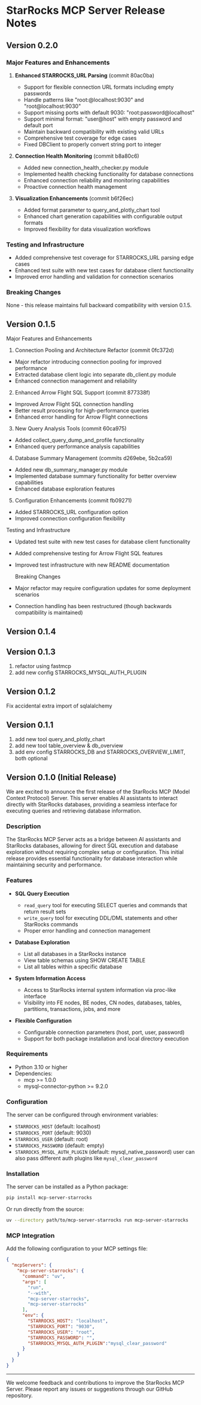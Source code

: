 # StarRocks MCP Server Release Notes

## Version 0.2.0

### Major Features and Enhancements

1. **Enhanced STARROCKS_URL Parsing** (commit 80ac0ba)
   - Support for flexible connection URL formats including empty passwords
   - Handle patterns like "root:@localhost:9030" and "root@localhost:9030"
   - Support missing ports with default 9030: "root:password@localhost"
   - Support minimal format: "user@host" with empty password and default port
   - Maintain backward compatibility with existing valid URLs
   - Comprehensive test coverage for edge cases
   - Fixed DBClient to properly convert string port to integer

2. **Connection Health Monitoring** (commit b8a80c6)
   - Added new connection_health_checker.py module
   - Implemented health checking functionality for database connections
   - Enhanced connection reliability and monitoring capabilities
   - Proactive connection health management

3. **Visualization Enhancements** (commit b6f26ec)
   - Added format parameter to query_and_plotly_chart tool
   - Enhanced chart generation capabilities with configurable output formats
   - Improved flexibility for data visualization workflows

### Testing and Infrastructure

- Added comprehensive test coverage for STARROCKS_URL parsing edge cases
- Enhanced test suite with new test cases for database client functionality
- Improved error handling and validation for connection scenarios

### Breaking Changes

None - this release maintains full backward compatibility with version 0.1.5.

## Version 0.1.5

Major Features and Enhancements

1. Connection Pooling and Architecture Refactor (commit 0fc372d)
  - Major refactor introducing connection pooling for improved performance
  - Extracted database client logic into separate db_client.py module
  - Enhanced connection management and reliability
2. Enhanced Arrow Flight SQL Support (commit 877338f)
  - Improved Arrow Flight SQL connection handling
  - Better result processing for high-performance queries
  - Enhanced error handling for Arrow Flight connections
3. New Query Analysis Tools (commit 60ca975)
  - Added collect_query_dump_and_profile functionality
  - Enhanced query performance analysis capabilities
4. Database Summary Management (commits d269ebe, 5b2ca59)
  - Added new db_summary_manager.py module
  - Implemented database summary functionality for better overview capabilities
  - Enhanced database exploration features
5. Configuration Enhancements (commit fb09271)
  - Added STARROCKS_URL configuration option
  - Improved connection configuration flexibility

  Testing and Infrastructure

- Updated test suite with new test cases for database client functionality
- Added comprehensive testing for Arrow Flight SQL features
- Improved test infrastructure with new README documentation

  Breaking Changes

- Major refactor may require configuration updates for some deployment scenarios
- Connection handling has been restructured (though backwards compatibility is maintained)

## Version 0.1.4


## Version 0.1.3

1. refactor using fastmcp
2. add new config STARROCKS_MYSQL_AUTH_PLUGIN

## Version 0.1.2

Fix accidental extra import of sqlalalchemy

## Version 0.1.1

1. add new tool query_and_plotly_chart
2. add new tool table_overview & db_overview
3. add env config STARROCKS_DB and STARROCKS_OVERVIEW_LIMIT, both optional


## Version 0.1.0 (Initial Release)

We are excited to announce the first release of the StarRocks MCP (Model Context Protocol) Server. This server enables AI assistants to interact directly with StarRocks databases, providing a seamless interface for executing queries and retrieving database information.

### Description

The StarRocks MCP Server acts as a bridge between AI assistants and StarRocks databases, allowing for direct SQL execution and database exploration without requiring complex setup or configuration. This initial release provides essential functionality for database interaction while maintaining security and performance.

### Features

- **SQL Query Execution**
  - `read_query` tool for executing SELECT queries and commands that return result sets
  - `write_query` tool for executing DDL/DML statements and other StarRocks commands
  - Proper error handling and connection management

- **Database Exploration**
  - List all databases in a StarRocks instance
  - View table schemas using SHOW CREATE TABLE
  - List all tables within a specific database

- **System Information Access**
  - Access to StarRocks internal system information via proc-like interface
  - Visibility into FE nodes, BE nodes, CN nodes, databases, tables, partitions, transactions, jobs, and more

- **Flexible Configuration**
  - Configurable connection parameters (host, port, user, password)
  - Support for both package installation and local directory execution

### Requirements

- Python 3.10 or higher
- Dependencies:
  - mcp >= 1.0.0
  - mysql-connector-python >= 9.2.0

### Configuration

The server can be configured through environment variables:

- `STARROCKS_HOST` (default: localhost)
- `STARROCKS_PORT` (default: 9030)
- `STARROCKS_USER` (default: root)
- `STARROCKS_PASSWORD` (default: empty)
- `STARROCKS_MYSQL_AUTH_PLUGIN` (default: mysql_native_password) user can also pass different auth plugins like `mysql_clear_password`

### Installation

The server can be installed as a Python package:

```bash
pip install mcp-server-starrocks
```

Or run directly from the source:

```bash
uv --directory path/to/mcp-server-starrocks run mcp-server-starrocks
```

### MCP Integration

Add the following configuration to your MCP settings file:

```json
{
  "mcpServers": {
    "mcp-server-starrocks": {
      "command": "uv",
      "args": [
        "run",
        "--with",
        "mcp-server-starrocks",
        "mcp-server-starrocks"
      ],
      "env": {
        "STARROCKS_HOST": "localhost",
        "STARROCKS_PORT": "9030",
        "STARROCKS_USER": "root",
        "STARROCKS_PASSWORD": "",
        "STARROCKS_MYSQL_AUTH_PLUGIN":"mysql_clear_password"
      }
    }
  }
}
```

---

We welcome feedback and contributions to improve the StarRocks MCP Server. Please report any issues or suggestions through our GitHub repository.
